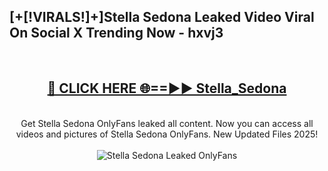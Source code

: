 <h2>[+[!VIRALS!]+]Stella Sedona Leaked Video Viral On Social X Trending Now - hxvj3</h2>
<br>
<div align="center">
<h2><a href="https://libra.edu.pl?Stella_Sedona" rel="nofollow">🔴 CLICK HERE 🌐==►► Stella_Sedona</a></h2>
<br>
Get Stella Sedona OnlyFans leaked all content. Now you can access all videos and pictures of Stella Sedona OnlyFans. New Updated Files 2025!
<br>
<br>
<a href="https://libra.edu.pl?Stella_Sedona" rel="nofollow" data-target="animated-image.originalLink"><img src="https://i.ibb.co.com/WyWwxjT/player-gif2.gif" alt="Stella Sedona Leaked OnlyFans" style="max-width: 100%; display: inline-block;" data-target="animated-image.originalImage"></a>
</div>
<br>